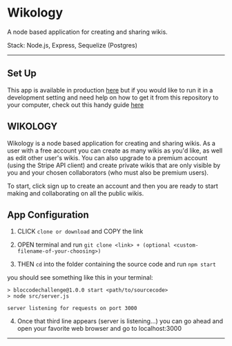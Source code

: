 # Wikology

A node based application for creating and sharing wikis.

Stack: Node.js, Express, Sequelize (Postgres)

---

## Set Up

This app is available in production [here](https://mxoliver-wikology.herokuapp.com) but if you would like to run it in a development setting and need help on how to get it from this repository to your computer, check out this handy guide [here](#app-configuration)

## WIKOLOGY 

Wikology is a node based application for creating and sharing wikis. As a user with a free account you can create as many wikis as you'd like, as well as edit other user's wikis. You can also upgrade to a premium account (using the Stripe API client) and create private wikis that are only visible by you and your chosen collaborators (who must also be premium users). 

To start, click sign up to create an account and then you are ready to start making and collaborating on all the public wikis. 


## App Configuration

1. CLICK `clone or download` and COPY the link

2. OPEN terminal and run `git clone <link> + (optional <custom-filename-of-your-choosing>)`

3. THEN `cd` into the folder containing the source code and run `npm start`

you should see something like this in your terminal:

```
> bloccodechallenge@1.0.0 start <path/to/sourcecode>
> node src/server.js

server listening for requests on port 3000
```

4. Once that third line appears (server is listening...) you can go ahead and open your favorite web browser and go to localhost:3000

---

